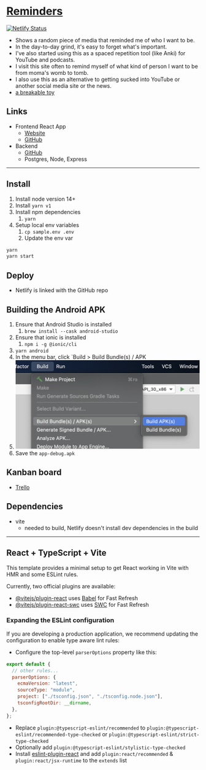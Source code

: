 # [Reminders](https://fullchee-reminders.netlify.app/)

[![Netlify Status](https://api.netlify.com/api/v1/badges/491f41eb-4181-4989-a6ed-71582e307840/deploy-status)](https://app.netlify.com/sites/fullchee-reminders/deploys)

- Shows a random piece of media that reminded me of who I want to be.
- In the day-to-day grind, it's easy to forget what's important.
- I've also started using this as a spaced repetition tool (like Anki) for YouTube and podcasts.
- I visit this site often to remind myself of what kind of person I want to be from moma's womb to tomb.
- I also use this as an alternative to getting sucked into YouTube or another social media site or the news.
- [a breakable toy](https://www.reactiflux.com/transcripts/jared-palmer-2#how-would-you-recommend-a-student)

## Links

- Frontend React App
  - [Website](https://fullchee-reminders.netlify.app/)
  - [GitHub](https://github.com/Fullchee/values-client)
- Backend
  - [GitHub](https://github.com/Fullchee/reminders-backend)
  - Postgres, Node, Express

---

## Install

1. Install node version 14+
2. Install `yarn v1`
3. Install npm dependencies
   1. `yarn`
4. Setup local env variables
   1. `cp sample.env .env`
   2. Update the env var

```bash
yarn
yarn start
```

## Deploy

- Netlify is linked with the GitHub repo

## Building the Android APK

1. Ensure that Android Studio is installed
   1. `brew install --cask android-studio`
2. Ensure that ionic is installed
   1. `npm i -g @ionic/cli`
3. `yarn android`
4. In the menu bar, click `Build > Build Bundle(s) / APK
5. ![3fa4503f917425bbee7c01d5ff2aa45a.png](3fa4503f917425bbee7c01d5ff2aa45a.png)
6. Save the `app-debug.apk`

## Kanban board

- [Trello](https://trello.com/b/DG63L6yU/reminders)

## Dependencies

- vite
  - needed to build, Netlify doesn't install dev dependencies in the build

---

## React + TypeScript + Vite

This template provides a minimal setup to get React working in Vite with HMR and some ESLint rules.

Currently, two official plugins are available:

- [@vitejs/plugin-react](https://github.com/vitejs/vite-plugin-react/blob/main/packages/plugin-react/README.md) uses [Babel](https://babeljs.io/) for Fast Refresh
- [@vitejs/plugin-react-swc](https://github.com/vitejs/vite-plugin-react-swc) uses [SWC](https://swc.rs/) for Fast Refresh

### Expanding the ESLint configuration

If you are developing a production application, we recommend updating the configuration to enable type aware lint rules:

- Configure the top-level `parserOptions` property like this:

```js
export default {
  // other rules...
  parserOptions: {
    ecmaVersion: "latest",
    sourceType: "module",
    project: ["./tsconfig.json", "./tsconfig.node.json"],
    tsconfigRootDir: __dirname,
  },
};
```

- Replace `plugin:@typescript-eslint/recommended` to `plugin:@typescript-eslint/recommended-type-checked` or `plugin:@typescript-eslint/strict-type-checked`
- Optionally add `plugin:@typescript-eslint/stylistic-type-checked`
- Install [eslint-plugin-react](https://github.com/jsx-eslint/eslint-plugin-react) and add `plugin:react/recommended` & `plugin:react/jsx-runtime` to the `extends` list

